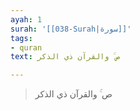 ```yaml
---
ayah: 1
surah: '[[038-Surah|سورة]]'
tags:
- quran
text: ص ۚ والقرآن ذي الذكر

---
```

> ص ۚ والقرآن ذي الذكر
